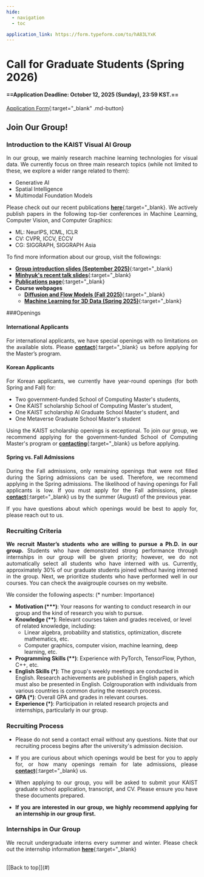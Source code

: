 ```yaml
---
hide:
  - navigation
  - toc

application_link: https://form.typeform.com/to/hA83LYxK
---
```


<style>
p { text-align: justify; }

.md-typeset h3 {
    font-weight: bold;
    margin-top: 1em;
}

.md-typeset ul li {
    margin-top: 0em;
    margin-bottom: 0em;
}
</style>


# Call for Graduate Students (Spring 2026)

#### ==Application Deadline: October 12, 2025 (Sunday), 23:59 KST.==

[Application Form]({{page.meta.application_link}}){:target="_blank" .md-button}
<br />


## Join Our Group!

### Introduction to the KAIST Visual AI Group

In our group, we mainly research machine learning technologies for visual data. We currently focus on three main research topics (while not limited to these, we explore a wider range related to them):

- Generative AI
- Spatial Intelligence
- Multimodal Foundation Models

Please check out our recent publications [**here**](../publications/){:target="_blank}. We actively publish papers in the following top-tier conferences in Machine Learning, Computer Vision, and Computer Graphics:

- ML: NeurIPS, ICML, ICLR
- CV: CVPR, ICCV, ECCV
- CG: SIGGRAPH, SIGGRAPH Asia

<!-- **We’re building a strong team! In 2024, all our graduate students have published papers as first authors in the aforementioned top-tier conferences.** Beyond just publishing papers, our ultimate goal is to create technologies that can change the world. -->


To find more information about our group, visit the followings:

- [**Group introduction slides (September 2025)**](https://drive.google.com/file/d/1tDndYcCSiWAy5y8OF6vkFPPREKi-EA9Z/view?usp=sharing){:target="_blank}
- [**Minhyuk's recent talk slides**](https://drive.google.com/file/d/1zexSlwFvJiuDY2ye2e2lwAurSlGM2F1l/view?pli=1){:target="_blank}
- [**Publications page**](../publications/){:target="_blank}
- **Course webpages**
    - [**Diffusion and Flow Models (Fall 2025)**](https://diffusion.kaist.ac.kr/){:target="_blank}
    - [**Machine Learning for 3D Data (Spring 2025)**](https://3dml.kaist.ac.kr){:target="_blank}


###Openings

#### International Applicants
For international applicants, we have special openings with no limitations on the available slots. Please [**contact**](../contact/){:target="_blank} us before applying for the Master’s program.

#### Korean Applicants
For Korean applicants, we currently have year-round openings (for both Spring and Fall) for:

- Two government-funded School of Computing Master's students,
- One KAIST scholarship School of Computing Master's student,
- One KAIST scholarship AI Graduate School  Master's student, and
- One Metaverse Graduate School Master's student

Using the KAIST scholarship openings is exceptional. To join our group, we recommend applying for the government-funded School of Computing Master's program or [**contacting**](../contact/){:target="_blank} us before applying.

#### Spring vs. Fall Admissions
During the Fall admissions, only remaining openings that were not filled during the Spring admissions can be used. Therefore, we recommend applying in the Spring admissions. The likelihood of having openings for Fall applicants is low. If you must apply for the Fall admissions, please [**contact**](../contact/){:target="_blank} us by the summer (August) of the previous year.

If you have questions about which openings would be best to apply for, please reach out to us.


### Recruiting Criteria

**We recruit Master’s students who are willing to pursue a Ph.D. in our group.** Students who have demonstrated strong performance through internships in our group will be given priority; however, we do not automatically select all students who have interned with us. Currently, approximately 30% of our graduate students joined without having interned in the group. Next, we prioritize students who have performed well in our courses. You can check the avaigrouple courses on my website.

We consider the following aspects: (* number: Importance)

- **Motivation (\*\*\*)**: Your reasons for wanting to conduct research in our group and the kind of research you wish to pursue.
- **Knowledge (\*\*)**: Relevant courses taken and grades received, or level of related knowledge, including:
    - Linear algebra, probability and statistics, optimization, discrete mathematics, etc.
    - Computer graphics, computer vision, machine learning, deep learning, etc.
- **Programming Skills (\*\*)**: Experience with PyTorch, TensorFlow, Python, C++, etc.
- **English Skills (\*)**: The group's weekly meetings are conducted in English. Research achievements are published in English papers, which must also be presented in English. Colgrouporation with individuals from various countries is common during the research process.
- **GPA (\*)**: Overall GPA and grades in relevant courses.
- **Experience (\*)**: Participation in related research projects and internships, particularly in our group.


### Recruiting Process

- Please do not send a contact email without any questions. Note that our recruiting process begins after the university's admission decision.

- If you are curious about which openings would be best for you to apply for, or how many openings remain for late admissions, please [**contact**](../contact/){:target="_blank} us.

- When applying to our group, you will be asked to submit your KAIST graduate school application, transcript, and CV. Please ensure you have these documents prepared.

- **If you are interested in our group, we highly recommend applying for an internship in our group first.**


### Internships in Our Group

We recruit undergraduate interns every summer and winter. Please check out the internship information [**here**](../internship/){:target="_blank}


<br />
[[Back to top]](#)

<br />


